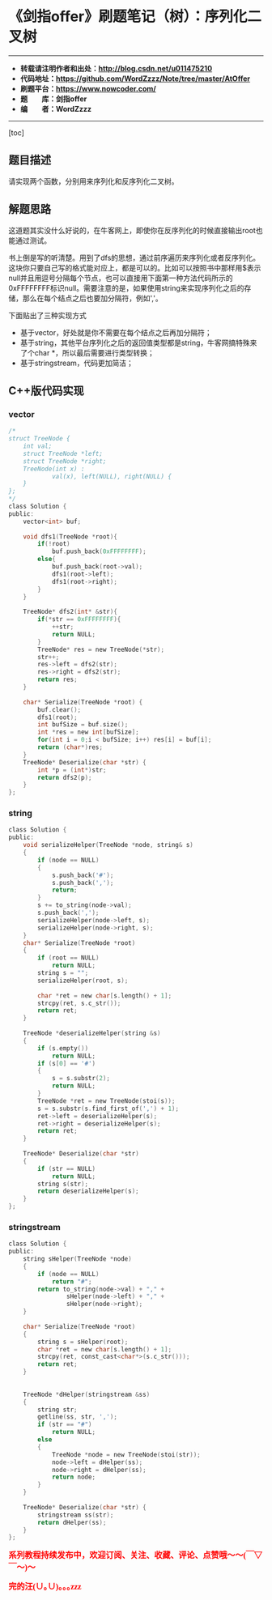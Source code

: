 # 《剑指offer》刷题笔记（树）：序列化二叉树

----------

- **转载请注明作者和出处：http://blog.csdn.net/u011475210**
- **代码地址：https://github.com/WordZzzz/Note/tree/master/AtOffer**
- **刷题平台：https://www.nowcoder.com/**
- **题&emsp;&emsp;库：剑指offer**
- **编&emsp;&emsp;者：WordZzzz**

----------

[toc]

## 题目描述

请实现两个函数，分别用来序列化和反序列化二叉树。

## 解题思路

这道题其实没什么好说的，在牛客网上，即使你在反序列化的时候直接输出root也能通过测试。

书上倒是写的听清楚。用到了dfs的思想，通过前序遍历来序列化或者反序列化。这块你只要自己写的格式能对应上，都是可以的。比如可以按照书中那样用$表示null并且用逗号分隔每个节点，也可以直接用下面第一种方法代码所示的0xFFFFFFFF标识null。需要注意的是，如果使用string来实现序列化之后的存储，那么在每个结点之后也要加分隔符，例如','。

下面贴出了三种实现方式

- 基于vector，好处就是你不需要在每个结点之后再加分隔符；
- 基于string，其他平台序列化之后的返回值类型都是string，牛客网搞特殊来了个char *，所以最后需要进行类型转换；
- 基于stringstream，代码更加简洁；

## C++版代码实现

### vector

```c
/*
struct TreeNode {
    int val;
    struct TreeNode *left;
    struct TreeNode *right;
    TreeNode(int x) :
            val(x), left(NULL), right(NULL) {
    }
};
*/
class Solution {
public:
    vector<int> buf;
    
    void dfs1(TreeNode *root){
        if(!root)
            buf.push_back(0xFFFFFFFF);
        else{
            buf.push_back(root->val);
            dfs1(root->left);
            dfs1(root->right);
        }
    }
    
    TreeNode* dfs2(int* &str){
        if(*str == 0xFFFFFFFF){
            ++str;
            return NULL;
        }
        TreeNode* res = new TreeNode(*str);
        str++;
        res->left = dfs2(str);
        res->right = dfs2(str);
        return res;
    }
    
    char* Serialize(TreeNode *root) {    
        buf.clear();
        dfs1(root);
        int bufSize = buf.size();
        int *res = new int[bufSize];
        for(int i = 0;i < bufSize; i++) res[i] = buf[i];
        return (char*)res;
    }
    TreeNode* Deserialize(char *str) {
        int *p = (int*)str;
        return dfs2(p);
    }
};
```

### string

```c
class Solution {
public:
    void serializeHelper(TreeNode *node, string& s)
    {
        if (node == NULL)
        {
            s.push_back('#');
            s.push_back(',');
            return;
        }
        s += to_string(node->val);
        s.push_back(',');
        serializeHelper(node->left, s);
        serializeHelper(node->right, s);
    }
    char* Serialize(TreeNode *root)
    {
        if (root == NULL)
            return NULL;
        string s = "";
        serializeHelper(root, s);
 
        char *ret = new char[s.length() + 1];
        strcpy(ret, s.c_str());
        return ret;
    }
     
    TreeNode *deserializeHelper(string &s)
    {
        if (s.empty())
            return NULL;
        if (s[0] == '#')
        {
            s = s.substr(2);
            return NULL;
        }
        TreeNode *ret = new TreeNode(stoi(s));
        s = s.substr(s.find_first_of(',') + 1);
        ret->left = deserializeHelper(s);
        ret->right = deserializeHelper(s);
        return ret;
    }
     
    TreeNode* Deserialize(char *str)
    {
        if (str == NULL)
            return NULL;
        string s(str);
        return deserializeHelper(s);
    }
};
```

### stringstream

```c
class Solution {
public:
    string sHelper(TreeNode *node)
    {
        if (node == NULL)
            return "#";
        return to_string(node->val) + "," +
                sHelper(node->left) + "," +
                sHelper(node->right);
    }
 
    char* Serialize(TreeNode *root)
    {
        string s = sHelper(root);
        char *ret = new char[s.length() + 1];
        strcpy(ret, const_cast<char*>(s.c_str()));
        return ret;
    }
 
 
    TreeNode *dHelper(stringstream &ss)
    {
        string str;
        getline(ss, str, ',');
        if (str == "#")
            return NULL;
        else
        {
            TreeNode *node = new TreeNode(stoi(str));
            node->left = dHelper(ss);
            node->right = dHelper(ss);
            return node;
        }
    }
 
    TreeNode* Deserialize(char *str) {
        stringstream ss(str);
        return dHelper(ss);
    }
};
```

**<font color="red" size=3 face="仿宋">系列教程持续发布中，欢迎订阅、关注、收藏、评论、点赞哦～～(￣▽￣～)～</font>**

**<font color="red" size=3 face="仿宋">完的汪(∪｡∪)｡｡｡zzz</font>**